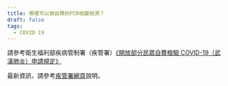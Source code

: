 ```yaml
---
title: 哪裡可以做自費的PCR核酸檢測？
draft: false
tags:
  - COVID 19
---
```

請參考衛生福利部疾病管制署（疾管署）[《開放部分民眾自費檢驗 COVID-19（武漢肺炎）申請規定》](https://www.cdc.gov.tw/Uploads/26812ce6-c261-43ed-9b4a-83e9b8f4f439.pdf"至疾管署網頁")

最新資訊，請參考[疾管署網頁](https://www.cdc.gov.tw/Category/MPage/I92jtldmxZO_oolFPzP9HQ"至疾管署網頁")說明。